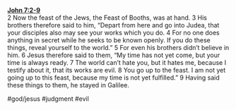 **[John 7:2-9](http://www.blueletterbible.org/search/preSearch.cfm?Criteria=John+7.2-9&t=NIV)**  
2 Now the feast of the Jews, the Feast of Booths, was at hand. 3 His brothers therefore said to him, “Depart from here and go into Judea, that your disciples also may see your works which you do. 4 For no one does anything in secret while he seeks to be known openly. If you do these things, reveal yourself to the world.” 5 For even his brothers didn’t believe in him. 6 Jesus therefore said to them, “My time has not yet come, but your time is always ready. 7 The world can’t hate you, but it hates me, because I testify about it, that its works are evil. 8 You go up to the feast. I am not yet going up to this feast, because my time is not yet fulfilled.” 9 Having said these things to them, he stayed in Galilee.

#god/jesus #judgment #evil